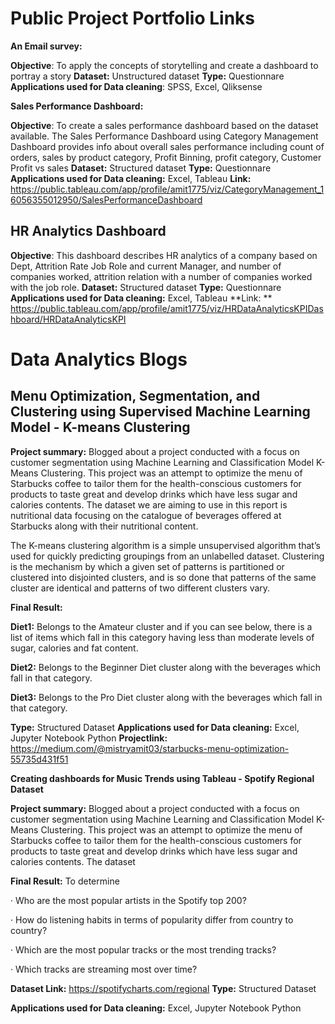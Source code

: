# Public Project Portfolio Links

**An Email survey:**

**Objective**: To apply the concepts of storytelling and create a dashboard to portray a story
**Dataset:** Unstructured dataset
**Type:** Questionnare
**Applications used for Data cleaning**: SPSS, Excel, Qliksense 


**Sales Performance Dashboard:**

**Objective**: To create a sales performance dashboard based on the dataset available. The Sales Performance Dashboard using Category Management Dashboard provides info about overall sales performance including count of orders, sales by product category, Profit Binning, profit category, Customer Profit vs sales
**Dataset:** Structured dataset
**Type:** Questionnare
**Applications used for Data cleaning:** Excel, Tableau
**Link:** https://public.tableau.com/app/profile/amit1775/viz/CategoryManagement_16056355012950/SalesPerformanceDashboard

**HR Analytics Dashboard**
-

**Objective**: This dashboard describes HR analytics of a company based on Dept, Attrition Rate Job Role and current Manager, and number of companies worked, attrition relation with a number of companies worked with the job role.
**Dataset:** Structured dataset
**Type:** Questionnare
**Applications used for Data cleaning:** Excel, Tableau
**Link: ** https://public.tableau.com/app/profile/amit1775/viz/HRDataAnalyticsKPIDashboard/HRDataAnalyticsKPI

# Data Analytics Blogs

**Menu Optimization, Segmentation, and Clustering using Supervised Machine Learning Model - K-means Clustering**
-

**Project summary:** Blogged about a project conducted with a focus on customer segmentation using Machine Learning and Classification Model K-Means Clustering. This project was an attempt to optimize the menu of Starbucks coffee to tailor them for the health-conscious customers for products to taste great and develop drinks which have less sugar and calories contents. The dataset we are aiming to use in this report is nutritional data focusing on the catalogue of beverages offered at Starbucks along with their nutritional content. 

The K-means clustering algorithm is a simple unsupervised algorithm that’s used for quickly predicting groupings from an unlabelled dataset. Clustering is the mechanism by which a given set of patterns is partitioned or clustered into disjointed clusters, and is so done that patterns of the same cluster are identical and patterns of two different clusters vary. 

**Final Result:**

**Diet1:** Belongs to the Amateur cluster and if you can see below, there is a list of items which fall in this category having less than moderate levels of sugar, calories and fat content.

**Diet2:** Belongs to the Beginner Diet cluster along with the beverages which fall in that category.

**Diet3:** Belongs to the Pro Diet cluster along with the beverages which fall in that category.

**Type:** Structured Dataset
**Applications used for Data cleaning:** Excel, Jupyter Notebook Python
**Projectlink:** https://medium.com/@mistryamit03/starbucks-menu-optimization-55735d431f51


**Creating dashboards for Music Trends using Tableau - Spotify Regional Dataset**

**Project summary:** Blogged about a project conducted with a focus on customer segmentation using Machine Learning and Classification Model K-Means Clustering. This project was an attempt to optimize the menu of Starbucks coffee to tailor them for the health-conscious customers for products to taste great and develop drinks which have less sugar and calories contents. The dataset 

**Final Result:** 
To determine 

· Who are the most popular artists in the Spotify top 200?

· How do listening habits in terms of popularity differ from country to country?

· Which are the most popular tracks or the most trending tracks?

· Which tracks are streaming most over time?

**Dataset Link:** https://spotifycharts.com/regional
**Type:** Structured Dataset

**Applications used for Data cleaning:** Excel, Jupyter Notebook Python
